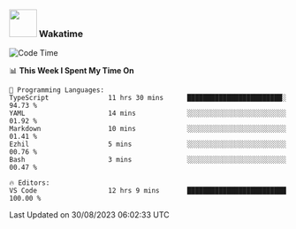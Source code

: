 ### <img src="https://media.giphy.com/media/VgCDAzcKvsR6OM0uWg/giphy.gif" width="50"> Wakatime

  <!--START_SECTION:waka-->
![Code Time](http://img.shields.io/badge/Code%20Time-1%2C444%20hrs%209%20mins-blue)

📊 **This Week I Spent My Time On** 

```text
💬 Programming Languages: 
TypeScript               11 hrs 30 mins      ████████████████████████░   94.73 % 
YAML                     14 mins             ░░░░░░░░░░░░░░░░░░░░░░░░░   01.92 % 
Markdown                 10 mins             ░░░░░░░░░░░░░░░░░░░░░░░░░   01.41 % 
Ezhil                    5 mins              ░░░░░░░░░░░░░░░░░░░░░░░░░   00.76 % 
Bash                     3 mins              ░░░░░░░░░░░░░░░░░░░░░░░░░   00.47 % 

🔥 Editors: 
VS Code                  12 hrs 9 mins       █████████████████████████   100.00 % 
```


 Last Updated on 30/08/2023 06:02:33 UTC
<!--END_SECTION:waka-->

